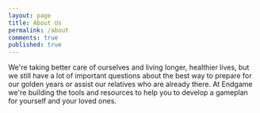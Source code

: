 ```yaml
---
layout: page
title: About Us
permalink: /about
comments: true
published: true
---
```


<div class="row justify-content-between">
<div class="col-md-8 pr-5">

<p>We're taking better care of ourselves and living longer, healthier lives, but we still have a lot of important questions about the best way to prepare for our golden years or assist our relatives who are already there. At Endgame we're building the tools and resources to help you to develop a gameplan for yourself and your loved ones.</p>

</div>
</div>
